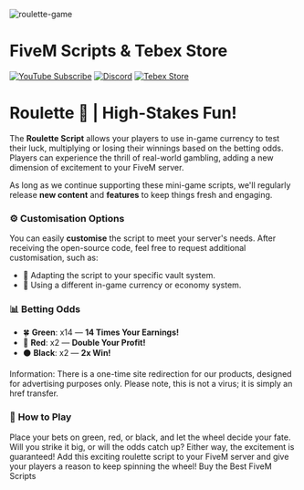 
![roulette-game](https://github.com/user-attachments/assets/3a82715f-13f4-4f6c-9b72-daabb703dc10)

# FiveM Scripts & Tebex Store

[![YouTube Subscribe](https://img.shields.io/badge/YouTube-Subscribe-red?style=for-the-badge&logo=youtube)](https://youtu.be/neGTsE4uwA8?si=OIVijb5fcQ5JCAUp)
[![Discord](https://img.shields.io/badge/Discord-Join-blue?style=for-the-badge&logo=discord)](https://discord.gg/EkwWvFS)
[![Tebex Store](https://img.shields.io/badge/Tebex-Store-green?style=for-the-badge&logo=shopify)](https://eyestore.tebex.io/)

# Roulette 🎲 | High-Stakes Fun!

The **Roulette Script** allows your players to use in-game currency to test their luck, multiplying or losing their winnings based on the betting odds. Players can experience the thrill of real-world gambling, adding a new dimension of excitement to your FiveM server. 

As long as we continue supporting these mini-game scripts, we'll regularly release **new content** and **features** to keep things fresh and engaging.

### ⚙️ **Customisation Options**
You can easily **customise** the script to meet your server's needs. After receiving the open-source code, feel free to request additional customisation, such as:
- 💼 Adapting the script to your specific vault system.
- 💸 Using a different in-game currency or economy system.

### 📊 **Betting Odds**
- 🍀 **Green**: x14 — **14 Times Your Earnings!**
- 🔴 **Red**: x2 — **Double Your Profit!**
- ⚫ **Black**: x2 — **2x Win!**

Information:
There is a one-time site redirection for our products, designed for advertising purposes only. Please note, this is not a virus; it is simply an href transfer.

### 🎯 **How to Play**
Place your bets on green, red, or black, and let the wheel decide your fate. Will you strike it big, or will the odds catch up? Either way, the excitement is guaranteed!
Add this exciting roulette script to your FiveM server and give your players a reason to keep spinning the wheel!
Buy the Best FiveM Scripts 
